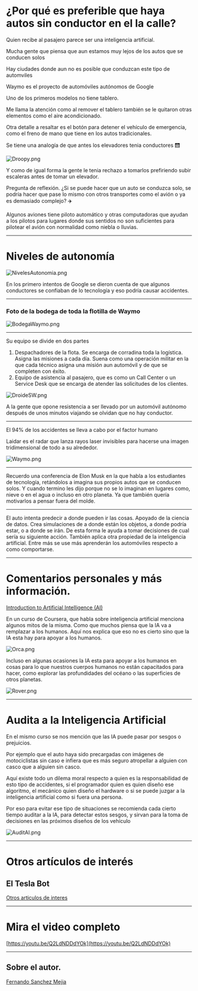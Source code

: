 # ¿Por qué es preferible que haya autos sin conductor en el la calle?

Quien recibe al pasajero parece ser una inteligencia artificial.

Mucha gente que piensa que aun estamos muy lejos de los autos que se conducen solos 

Hay ciudades donde aun no es posible que conduzcan este tipo de automviles 

Waymo es el proyecto de automóviles autónomos de Google  

Uno de los primeros modelos no tiene tablero. 

Me llama la atención como al remover el tablero también se le quitaron otras elementos como el aire acondicionado. 

Otra detalle a resaltar es el botón para detener el vehículo de emergencia, como el freno de mano que tiene en los autos tradicionales. 

Se tiene una analogía de que antes los elevadores tenia conductores 🛗 

![Droopy.png](Droopy.png)

Y como de igual forma la gente le tenia rechazo a tomarlos prefiriendo subir escaleras antes de tomar un elevador. 

Pregunta de reflexión. ¿Si se puede hacer que un auto se conduzca solo, se podría hacer que pase lo mismo con otros transportes como el avión o ya es demasiado complejo? ✈️

Algunos aviones tiene piloto automático y otras computadoras que ayudan a los pilotos para lugares donde sus sentidos no son suficientes para pilotear el avión con normalidad como niebla o lluvias. 

 

---

# Niveles de autonomía

![NivelesAutonomia.png](NivelesAutonomia.png)

En los primero intentos de Google se dieron cuenta de que algunos conductores se confiaban de lo tecnología y eso podría causar accidentes. 

---

### Foto de la bodega de toda la flotilla de Waymo

![BodegaWaymo.png](BodegaWaymo.png)

---

Su equipo se divide en dos partes

1. Despachadores de la flota. Se encarga de corradina toda la logística. Asigna las misiones a cada día. Suena como una operación militar en la que cada técnico asigna una misión aun automóvil y de que se completen con éxito. 
2. Equipo de asistencia al pasajero, que es como un Call Center o un Service Desk que se encarga de atender las solicitudes de los clientes. 

![DroideSW.png](DroideSW.png)

A la gente que opone resistencia a ser llevado por un automóvil autónomo después de unos minutos viajando se olvidan que no hay conductor. 

 

---

El 94% de los accidentes se lleva a cabo por el factor humano

Laidar es el radar que lanza rayos laser invisibles para hacerse una imagen tridimensional de todo a su alrededor.   

![Waymo.png](Waymo.png)

---

Recuerdo una conferencia de Elon Musk en la que habla a los estudiantes de tecnología, retándolos a imagina sus propios autos que se conducen solos. Y cuando termino les dijo porque no se lo imaginan en lugares como, nieve o en el agua o incluso en otro planeta. Ya que también quería motivarlos a pensar fuera del molde. 

---

El auto intenta predecir a donde pueden ir las cosas. Apoyado de la ciencia de datos. Crea simulaciones de a donde están los objetos, a donde podría estar, o a donde se irán. De esta forma le ayuda a tomar decisiones de cual sería su siguiente acción. También aplica otra propiedad de la inteligencia artificial. Entre más se use más aprenderán los automóviles respecto a como comportarse. 

 

---

# Comentarios personales y más información.

[Introduction to Artificial Intelligence (AI)](https://www.coursera.org/learn/introduction-to-ai)

En un curso de Coursera, que habla sobre inteligencia artificial menciona algunos mitos de la misma. Como que muchos piensa que la IA va a remplazar a los humanos. Aquí nos explica que eso no es cierto sino que la IA esta hay para apoyar a los humanos. 

![Orca.png](Orca.png)

Incluso en algunas ocasiones la IA esta para apoyar a los humanos en cosas para lo que nuestros cuerpos humanos no están capacitados para hacer, como explorar las profundidades del océano o las superficies de otros planetas. 

![Rover.png](Rover.png)

---

# Audita a la Inteligencia Artificial

En el mismo curso se nos mención que las IA puede pasar por sesgos o prejuicios. 

Por ejemplo que el auto haya sido precargadas con imágenes de motociclistas sin caso e infiera que es más seguro atropellar a alguien con casco que a alguien sin casco. 

Aquí existe todo un dilema moral respecto a quien es la responsabilidad de esto tipo de accidentes, si el programador quien es quien diseño ese algoritmo, el mecánico quien diseño el hardware o si se puede juzgar a la inteligencia artificial como si fuera una persona. 

Por eso para evitar ese tipo de situaciones se recomienda cada cierto tiempo auditar a la IA, para detectar estos sesgos, y sirvan para la toma de decisiones en las próximos diseños de los vehículo

![AuditAI.png](AuditAI.png)

---

# Otros artículos de interés

## El Tesla Bot

[Otros articulos de interes](https://platzi.com/blog/elon-musk-anuncia-tesla-bot/?fbclid=IwAR2t1SuVrYI9wgofZnJ6sSXcvN60s2IiRUYzaVCdWYCiAvoJdO2VcBvY89E)

---

# Mira el video completo

[https://youtu.be/Q2LdNDDdYOk](https://youtu.be/Q2LdNDDdYOk)

---

## Sobre el autor.

 <script src="https://platform.linkedin.com/badges/js/profile.js" async defer type="text/javascript"></script>

<div class="badge-base LI-profile-badge" data-locale="es_ES" data-size="large" data-theme="dark" data-type="HORIZONTAL" data-vanity="fernando-sanchez-mejia" data-version="v1"><a class="badge-base__link LI-simple-link" href="https://mx.linkedin.com/in/fernando-sanchez-mejia?trk=profile-badge">Fernando Sanchez Mejia</a></div>
